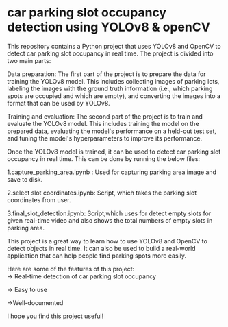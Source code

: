 # car parking slot occupancy detection using YOLOv8 & openCV
This repository contains a Python project that uses YOLOv8 and OpenCV to detect car parking slot occupancy in real time. The project is divided into two main parts:  

Data preparation: The first part of the project is to prepare the data for training the YOLOv8 model. This includes collecting images of parking lots, labeling the images with the ground truth information (i.e., which parking spots are occupied and which are empty), and converting the images into a format that can be used by YOLOv8. 

Training and evaluation: The second part of the project is to train and evaluate the YOLOv8 model. This includes training the model on the prepared data, evaluating the model's performance on a held-out test set, and tuning the model's hyperparameters to improve its performance. 

Once the YOLOv8 model is trained, it can be used to detect car parking slot occupancy in real time. This can be done by running the below files:

1.capture_parking_area.ipynb : Used for capturing parking area image and save to disk.

2.select slot coordinates.ipynb: Script, which takes the parking slot coordinates from user.

3.final_slot_detection.ipynb: Script,which uses for detect empty slots for given real-time video and also shows the total numbers of empty slots in parking area.

This project is a great way to learn how to use YOLOv8 and OpenCV to detect objects in real time. It can also be used to build a real-world application that can help people find parking spots more easily.  

Here are some of the features of this project:  
-> Real-time detection of car parking slot occupancy 

-> Easy to use 

->Well-documented

I hope you find this project useful!
